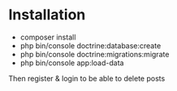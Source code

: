 # Installation

- composer install
- php bin/console doctrine:database:create
- php bin/console doctrine:migrations:migrate
- php bin/console app:load-data

Then register & login to be able to delete posts